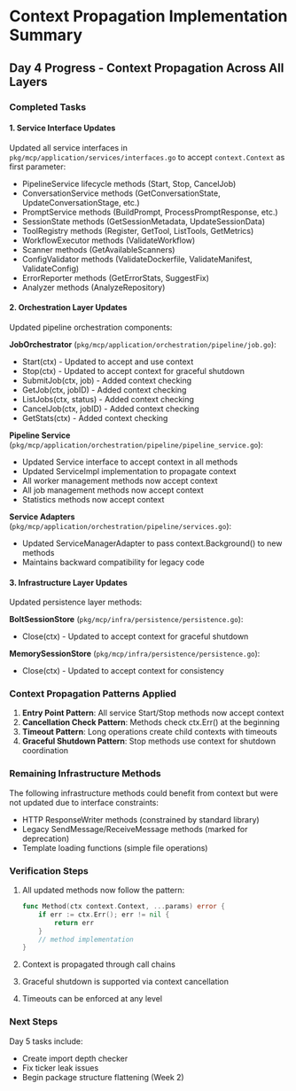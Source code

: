# Context Propagation Implementation Summary

## Day 4 Progress - Context Propagation Across All Layers

### Completed Tasks

#### 1. Service Interface Updates
Updated all service interfaces in `pkg/mcp/application/services/interfaces.go` to accept `context.Context` as first parameter:
- PipelineService lifecycle methods (Start, Stop, CancelJob)
- ConversationService methods (GetConversationState, UpdateConversationStage, etc.)
- PromptService methods (BuildPrompt, ProcessPromptResponse, etc.)
- SessionState methods (GetSessionMetadata, UpdateSessionData)
- ToolRegistry methods (Register, GetTool, ListTools, GetMetrics)
- WorkflowExecutor methods (ValidateWorkflow)
- Scanner methods (GetAvailableScanners)
- ConfigValidator methods (ValidateDockerfile, ValidateManifest, ValidateConfig)
- ErrorReporter methods (GetErrorStats, SuggestFix)
- Analyzer methods (AnalyzeRepository)

#### 2. Orchestration Layer Updates
Updated pipeline orchestration components:

**JobOrchestrator** (`pkg/mcp/application/orchestration/pipeline/job.go`):
- Start(ctx) - Updated to accept and use context
- Stop(ctx) - Updated to accept context for graceful shutdown
- SubmitJob(ctx, job) - Added context checking
- GetJob(ctx, jobID) - Added context checking
- ListJobs(ctx, status) - Added context checking
- CancelJob(ctx, jobID) - Added context checking
- GetStats(ctx) - Added context checking

**Pipeline Service** (`pkg/mcp/application/orchestration/pipeline/pipeline_service.go`):
- Updated Service interface to accept context in all methods
- Updated ServiceImpl implementation to propagate context
- All worker management methods now accept context
- All job management methods now accept context
- Statistics methods now accept context

**Service Adapters** (`pkg/mcp/application/orchestration/pipeline/services.go`):
- Updated ServiceManagerAdapter to pass context.Background() to new methods
- Maintains backward compatibility for legacy code

#### 3. Infrastructure Layer Updates
Updated persistence layer methods:

**BoltSessionStore** (`pkg/mcp/infra/persistence/persistence.go`):
- Close(ctx) - Updated to accept context for graceful shutdown

**MemorySessionStore** (`pkg/mcp/infra/persistence/persistence.go`):
- Close(ctx) - Updated to accept context for consistency

### Context Propagation Patterns Applied

1. **Entry Point Pattern**: All service Start/Stop methods now accept context
2. **Cancellation Check Pattern**: Methods check ctx.Err() at the beginning
3. **Timeout Pattern**: Long operations create child contexts with timeouts
4. **Graceful Shutdown Pattern**: Stop methods use context for shutdown coordination

### Remaining Infrastructure Methods

The following infrastructure methods could benefit from context but were not updated due to interface constraints:
- HTTP ResponseWriter methods (constrained by standard library)
- Legacy SendMessage/ReceiveMessage methods (marked for deprecation)
- Template loading functions (simple file operations)

### Verification Steps

1. All updated methods now follow the pattern:
   ```go
   func Method(ctx context.Context, ...params) error {
       if err := ctx.Err(); err != nil {
           return err
       }
       // method implementation
   }
   ```

2. Context is propagated through call chains
3. Graceful shutdown is supported via context cancellation
4. Timeouts can be enforced at any level

### Next Steps

Day 5 tasks include:
- Create import depth checker
- Fix ticker leak issues
- Begin package structure flattening (Week 2)